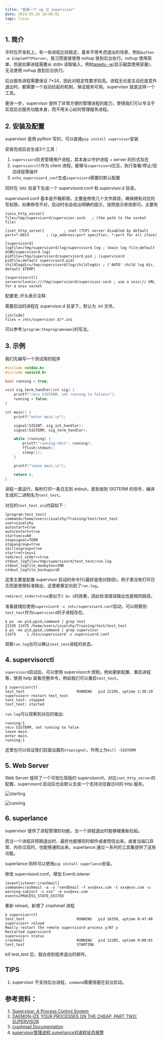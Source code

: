 ```yaml
---
title: "我是一个 op 之 supervisor"
date: 2019-05-26 10:09:01
tags: linux
---
```


## 1. 简介

平时在开发机上，有一些进程比较稳定，基本不用考虑退出的场景，例如`python -m SimpleHTTPServer`，我习惯直接使用 nohup 放到后台执行。nohup 使用简单，但是如果进程需要从 stdin 读取输入，例如[agedu -w](https://www.chiark.greenend.org.uk/~sgtatham/agedu/)(显示磁盘使用容量)，无法使用 nohup 放到后台执行。

后台服务进程需要保证 7*24，因此对稳定性要求较高。进程无论是主动还是意外退出时，都需要一个自动拉起的机制，保证服务可用。supervisor 就是这样一个工具。

更进一步，supervisor 提供了非常方便的管理进程的能力，使得我们可以专注于实现后台服务功能本身，而不用关心如何管理服务进程。

## 2. 安装及配置

supervisor 是用 python 写的，可以直接`pip install supervisor`安装

安装完成后会生成3个工具：

1. `supervisord`负责管理用户进程，其本身以守护进程 + server 的形式存在  
2. `supervisorctl`作为 client 进程，能够与`supervisord`交互，执行查看/停止/启动进程等操作  
3. `echo_supervisord_conf`生成`supervisord`需要的默认配置  

同时在 /etc 目录下生成一个 supervisord.conf 和 supervisor.d 目录。

supervisord.conf 基本是开箱即用，主要是修改几个文件路径，确保拥有对应的写权限，如果修改不对，启动时也会给出明确的提示，按照提示修改即可。主要有

```
[unix_http_server]
file=/tmp/supervisord/supervisor.sock   ; (the path to the socket file)

[inet_http_server]         ; inet (TCP) server disabled by default
port=*:8013        ; (ip_address:port specifier, *:port for all iface)

[supervisord]
logfile=/tmp/supervisord/log/supervisord.log ; (main log file;default $CWD/supervisord.log)
pidfile=/tmp/supervisord/supervisord.pid ; (supervisord pidfile;default supervisord.pid)
childlogdir=/tmp/supervisord/log/childlogdir ; ('AUTO' child log dir, default $TEMP)

[supervisorctl]
serverurl=unix:///tmp/supervisord/supervisor.sock ; use a unix:// URL  for a unix socket
```

配置里`;`开头表示注释.

需要启动的进程在 supervisor.d 目录下，默认为 .ini 文件。

```
[include]
files = /etc/supervisor.d/*.ini
```

可以参考`[program:theprogramname]`的写法。

## 3. 示例

我们先编写一个测试用的程序

```cpp
#include <stdio.h>
#include <unistd.h>

bool running = true;

void sig_term_handler(int sig) {
    printf("recv SIGTERM, set running to false\n");
    running = false;
}

int main() {
    printf("enter main.\n");

    signal(SIGINT, sig_int_handler);
    signal(SIGTERM, sig_term_handler);

    while (running) {
        printf("running:%d\n", running);
        fflush(stdout);
        sleep(1);
    }

    printf("leave main.\n");

    return 0;
}
```

进程一直运行，每秒打印一条日志到 stdout，直到收到 SIGTERM 的信号，编译生成的二进制名为`test_test`。

对应的`test_test.ini`内容如下：

```
[program:test_test]
command=/home/users/izualzhy/Training/test/test_test
user=izualzhy
autostart=true
autorestart=true
startsecs=60
stopsignal=TERM
stopasgroup=true
ikillasgroup=true
startretries=1
redirect_stderr=true
stdout_logfile=/tmp/supervisord/test_test/run.log
stdout_logfile_maxbytes=1MB
stdout_logfile_backups=10
```

这里主要是配置 supervisor 启动的命令行(最好是绝对路径)，例子里没有打印日志而是使用标准输出，这里都重定向到了`run.log`。

`redirect_stderr=true`类似于`2 &> 1`的效果，因此标准错误输出也是相同路径，

准备就绪后使用`supervisord -c /etc/supervisord.conf`启动，可以观察到`test_test`作为`supervisord`的子进程存在。

```
$ ps -eo pid,ppid,command | grep test
22195 11475 /home/users/izualzhy/Training/test/test_test
$ ps -eo pid,ppid,command | grep supervisor
11475     1 /bin/supervisord -c supervisord.conf
```

观察`run.log`也可以确认`test_test`进程的状态。

## 4. supervisorctl

`supervisord`启动后，可以使用 supervisorctl 控制，例如更新配置、重启进程等，使用 help 查看完整命令，例如我们可以重启`test_test`。

```
$ supervisorctl
test_test                        RUNNING   pid 22195, uptime 1:36:19
supervisor> restart test_test
test_test: stopped
test_test: started
```

`run.log`可以观察到对应的输出:

```
running:1
recv SIGTERM, set running to false
leave main.
enter main.
running:1
```

这里也可以验证我们前面设置的`stopsignal`，作用上为`kill -SIGTERM`

## 5. Web Server

Web Server 提供了一个可视化简版的 supervisorctl，对应`inet_http_server`的配置，supervisord 启动后也会默认生成一个支持浏览器访问的 http 服务。

![starting](/assets/images/supervisor/starting.png)

![running](/assets/images/supervisor/running.png)

## 6. superlance

supervisor 提供了进程管理的功能，当一个进程退出时能够被重新拉起。

而当一个进程非预期退出时，最好也能够同时邮件或者短信出来。或者当端口异常、内存过高时，也能够通知出来。superlance 通过一系列的工具集提供了这些功能。

superlance 同样可以使用`pip install superlance`安装。

修改 supervisord.conf，增加 EventListener

```
[eventlistener:crashmail]
command=crashmail -a -s "sendEmail -f xxx@xxx.com -t xxx@xxx.com -u warning-subject -s xxx" -m xxx@xxx.com
events=PROCESS_STATE_EXITED
```

重新 reload，新增了 crashmail 进程

```
$ supervisorctl
test_test                        RUNNING   pid 16358, uptime 0:47:48
supervisor> reload
Really restart the remote supervisord process y/N? y
Restarted supervisord
supervisor> status
crashmail                        RUNNING   pid 12205, uptime 0:00:01
test_test                        STARTING
```

kill test_test 后，就会收到程序退出的邮件。

## TIPS

1. supervisor 不支持后台进程，`command`需要阻塞在前台启动。  

## 参考资料：

1. [Supervisor: A Process Control System
](http://www.supervisord.org/index.html)  
2. [DAEMON-IZE YOUR PROCESSES ON THE CHEAP, PART TWO: SUPERVISOR](https://ryanmckern.com/2013/01/daemon-ize-your-processes-on-the-cheap-part-two-supervisor/)  
3. [crashmail Documentation
](https://superlance.readthedocs.io/en/latest/crashmail.html)  
4. [supervisor管理进程 superlance对进程状态报警](https://www.cnblogs.com/binglansky/p/9246780.html)

